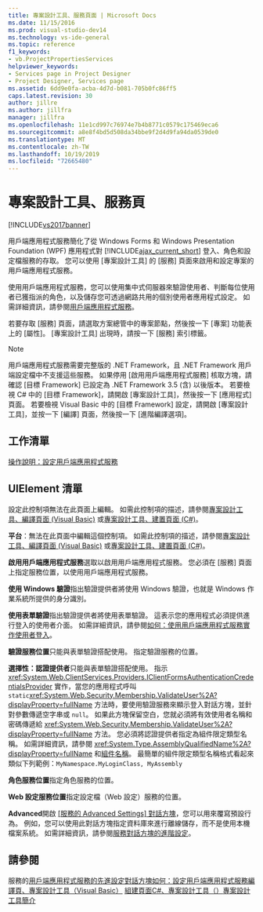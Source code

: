 ```yaml
---
title: 專案設計工具、服務頁面 | Microsoft Docs
ms.date: 11/15/2016
ms.prod: visual-studio-dev14
ms.technology: vs-ide-general
ms.topic: reference
f1_keywords:
- vb.ProjectPropertiesServices
helpviewer_keywords:
- Services page in Project Designer
- Project Designer, Services page
ms.assetid: 6dd9e0fa-acba-4d7d-b081-705b0fc86ff5
caps.latest.revision: 30
author: jillre
ms.author: jillfra
manager: jillfra
ms.openlocfilehash: 11e1cd997c76974e7b4b8771c0579c175469eca6
ms.sourcegitcommit: a8e8f4bd5d508da34bbe9f2d4d9fa94da0539de0
ms.translationtype: MT
ms.contentlocale: zh-TW
ms.lasthandoff: 10/19/2019
ms.locfileid: "72665480"
---
```

# <a name="services-page-project-designer"></a>專案設計工具、服務頁
[!INCLUDE[vs2017banner](../../includes/vs2017banner.md)]

用戶端應用程式服務簡化了從 Windows Forms 和 Windows Presentation Foundation (WPF) 應用程式對 [!INCLUDE[ajax_current_short](../../includes/ajax-current-short-md.md)] 登入、角色和設定檔服務的存取。 您可以使用 [專案設計工具] 的 [服務] 頁面來啟用和設定專案的用戶端應用程式服務。

 使用用戶端應用程式服務，您可以使用集中式伺服器來驗證使用者、判斷每位使用者已獲指派的角色，以及儲存您可透過網路共用的個別使用者應用程式設定。 如需詳細資訊，請參閱[用戶端應用程式服務](https://msdn.microsoft.com/library/1487d8df-089e-4f21-abfb-a791a652b58e)。

 若要存取 [服務] 頁面，請選取方案總管中的專案節點，然後按一下 [專案] 功能表上的 [屬性]。 [專案設計工具] 出現時，請按一下 [服務] 索引標籤。

> [!NOTE]
> 用戶端應用程式服務需要完整版的 .NET Framework，且 .NET Framework 用戶端設定檔中不支援這些服務。 如果停用 [啟用用戶端應用程式服務] 核取方塊，請確認 [目標 Framework] 已設定為 .NET Framework 3.5 (含) 以後版本。 若要檢視 C# 中的 [目標 Framework]，請開啟 [專案設計工具]，然後按一下 [應用程式] 頁面。 若要檢視 Visual Basic 中的 [目標 Framework] 設定，請開啟 [專案設計工具]，並按一下 [編譯] 頁面，然後按一下 [進階編譯選項]。

## <a name="task-list"></a>工作清單
 [操作說明：設定用戶端應用程式服務](https://msdn.microsoft.com/library/34a8688a-a32c-40d3-94be-c8e610c6a4e8)

## <a name="uielement-list"></a>UIElement 清單
 設定此控制項無法在此頁面上編輯。 如需此控制項的描述，請參閱[專案設計工具、編譯頁面 (Visual Basic)](../../ide/reference/compile-page-project-designer-visual-basic.md) 或[專案設計工具、建置頁面 (C#)](../../ide/reference/build-page-project-designer-csharp.md)。

 **平台**：無法在此頁面中編輯這個控制項。 如需此控制項的描述，請參閱[專案設計工具、編譯頁面 (Visual Basic)](../../ide/reference/compile-page-project-designer-visual-basic.md) 或[專案設計工具、建置頁面 (C#)](../../ide/reference/build-page-project-designer-csharp.md)。

 **啟用用戶端應用程式服務**選取以啟用用戶端應用程式服務。 您必須在 [服務] 頁面上指定服務位置，以使用用戶端應用程式服務。

 **使用 Windows 驗證**指出驗證提供者將使用 Windows 驗證，也就是 Windows 作業系統所提供的身分識別。

 **使用表單驗證**指出驗證提供者將使用表單驗證。 這表示您的應用程式必須提供進行登入的使用者介面。 如需詳細資訊，請參閱[如何：使用用戶端應用程式服務實作使用者登入](https://msdn.microsoft.com/library/5431a671-eb02-4e18-a651-24764fccec9a)。

 **驗證服務位置**只能與表單驗證搭配使用。 指定驗證服務的位置。

 **選擇性：認證提供者**只能與表單驗證搭配使用。 指示 <xref:System.Web.ClientServices.Providers.IClientFormsAuthenticationCredentialsProvider> 實作，當您的應用程式呼叫 `static`<xref:System.Web.Security.Membership.ValidateUser%2A?displayProperty=fullName> 方法時，要使用驗證服務來顯示登入對話方塊，並針對參數傳遞空字串或 `null`。 如果此方塊保留空白，您就必須將有效使用者名稱和密碼傳遞給 <xref:System.Web.Security.Membership.ValidateUser%2A?displayProperty=fullName> 方法。 您必須將認證提供者指定為組件限定類型名稱。 如需詳細資訊，請參閱 <xref:System.Type.AssemblyQualifiedName%2A?displayProperty=fullName> 和[組件名稱](https://msdn.microsoft.com/library/8f8c2c90-f15d-400e-87e7-a757e4f04d0e)。 最簡單的組件限定類型名稱格式看起來類似下列範例：`MyNamespace.MyLoginClass, MyAssembly`

 **角色服務位置**指定角色服務的位置。

 **Web 設定服務位置**指定設定檔（Web 設定）服務的位置。

 **Advanced**開啟 [[服務的 Advanced Settings] 對話方塊](../../ide/reference/advanced-settings-for-services-dialog-box.md)，您可以用來覆寫預設行為。 例如，您可以使用此對話方塊指定資料庫來進行離線儲存，而不是使用本機檔案系統。 如需詳細資訊，請參閱[服務對話方塊的進階設定](../../ide/reference/advanced-settings-for-services-dialog-box.md)。

## <a name="see-also"></a>請參閱
 服務的[用戶端應用程式服務](https://msdn.microsoft.com/library/1487d8df-089e-4f21-abfb-a791a652b58e)[的先進設定對話方塊](../../ide/reference/advanced-settings-for-services-dialog-box.md)[如何：設定用戶端應用程式服務](https://msdn.microsoft.com/library/34a8688a-a32c-40d3-94be-c8e610c6a4e8)[編譯頁、專案設計工具（Visual Basic）](../../ide/reference/compile-page-project-designer-visual-basic.md) [組建頁面C#、專案設計工具（）](../../ide/reference/build-page-project-designer-csharp.md)[專案設計工具簡介](https://msdn.microsoft.com/898dd854-c98d-430c-ba1b-a913ce3c73d7)
